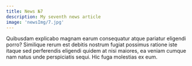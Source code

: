 ```yaml
---
title: News №7
description: My seventh news article
image: 'newsImg/7.jpg'
---
```


Quibusdam explicabo magnam earum consequatur atque pariatur eligendi
porro? Similique rerum est debitis nostrum fugiat possimus ratione iste
itaque sed perferendis eligendi quidem at nisi maiores, ea veniam cumque nam
natus unde perspiciatis sequi. Hic fuga molestias ex eum.
